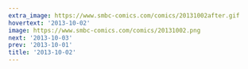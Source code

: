 ```yaml
---
extra_image: https://www.smbc-comics.com/comics/20131002after.gif
hovertext: '2013-10-02'
image: https://www.smbc-comics.com/comics/20131002.png
next: '2013-10-03'
prev: '2013-10-01'
title: '2013-10-02'
---
```

